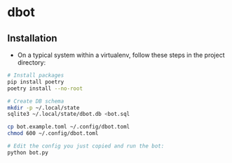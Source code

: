# dbot

## Installation

* On a typical system within a virtualenv, follow these steps in the project directory:

```sh
# Install packages
pip install poetry
poetry install --no-root

# Create DB schema
mkdir -p ~/.local/state
sqlite3 ~/.local/state/dbot.db <bot.sql

cp bot.example.toml ~/.config/dbot.toml
chmod 600 ~/.config/dbot.toml

# Edit the config you just copied and run the bot:
python bot.py
```
